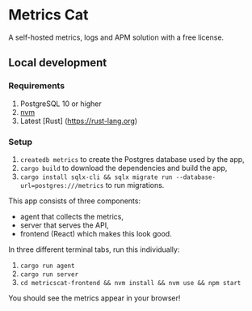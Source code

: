 # Metrics Cat

A self-hosted metrics, logs and APM solution with a free license.

## Local development

### Requirements

1. PostgreSQL 10 or higher
2. [nvm](https://github.com/nvm-sh/nvm)
3. Latest [Rust] (https://rust-lang.org)

### Setup

1. `createdb metrics` to create the Postgres database used by the app,
2. `cargo build` to download the dependencies and build the app,
3. `cargo install sqlx-cli && sqlx migrate run --database-url=postgres:///metrics` to run migrations.

This app consists of three components:

- agent that collects the metrics,
- server that serves the API,
- frontend (React) which makes this look good.

In three different terminal tabs, run this individually:

1. `cargo run agent`
2. `cargo run server`
3. `cd metricscat-frontend && nvm install && nvm use && npm start`

You should see the metrics appear in your browser!